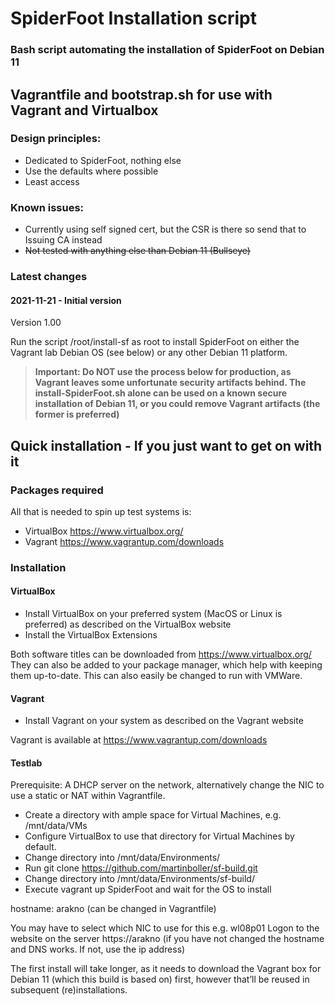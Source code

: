 # SpiderFoot Installation script

### Bash script automating the installation of SpiderFoot on Debian 11

## Vagrantfile and bootstrap.sh for use with Vagrant and Virtualbox

### Design principles:
  - Dedicated to SpiderFoot, nothing else
  - Use the defaults where possible
  - Least access

### Known issues:
  - Currently using self signed cert, but the CSR is there so send that to Issuing CA instead
  - ~~Not tested with anything else than Debian 11 (Bullseye)~~

### Latest changes 
#### 2021-11-21 - Initial version
  Version 1.00

Run the script /root/install-sf as root to install SpiderFoot on either the Vagrant lab Debian OS (see below) or any other Debian 11 platform.

>**Important: Do NOT use the process below for production, as Vagrant leaves some unfortunate security artifacts behind. The install-SpiderFoot.sh alone can be used on a known secure installation of Debian 11, or you could remove Vagrant artifacts (the former is preferred)**

## Quick installation - If you just want to get on with it
### Packages required
All that is needed to spin up test systems is:
 - VirtualBox https://www.virtualbox.org/
 - Vagrant https://www.vagrantup.com/downloads
 
### Installation
#### VirtualBox
 - Install VirtualBox on your preferred system (MacOS or Linux is preferred) as described on the VirtualBox website
 - Install the VirtualBox Extensions

Both software titles can be downloaded from https://www.virtualbox.org/
They can also be added to your package manager, which help with keeping them up-to-date. This can also easily be changed to run with VMWare.
 
#### Vagrant
 - Install Vagrant on your system as described on the Vagrant website

Vagrant is available at https://www.vagrantup.com/downloads
 
#### Testlab
Prerequisite: A DHCP server on the network, alternatively change the NIC to use a static or NAT within Vagrantfile.
 - Create a directory with ample space for Virtual Machines, e.g. /mnt/data/VMs
 - Configure VirtualBox to use that directory for Virtual Machines by default.
 - Change directory into /mnt/data/Environments/
 - Run git clone https://github.com/martinboller/sf-build.git
 - Change directory into /mnt/data/Environments/sf-build/
 - Execute vagrant up SpiderFoot and wait for the OS to install

hostname: arakno (can be changed in Vagrantfile)

You may have to select which NIC to use for this e.g. wl08p01
Logon to the website on the server https://arakno (if you have not changed the hostname and DNS works. If not, use the ip address)
 
The first install will take longer, as it needs to download the Vagrant box for Debian 11 (which this build is based on) first, however that’ll be reused in subsequent (re)installations.